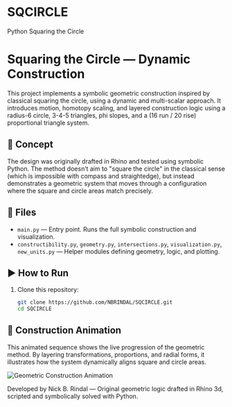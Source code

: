 # SQCIRCLE
Python Squaring the Circle
# Squaring the Circle — Dynamic Construction

This project implements a symbolic geometric construction inspired by classical squaring the circle, using a dynamic and multi-scalar approach. It introduces motion, homotopy scaling, and layered construction logic using a radius-6 circle, 3-4-5 triangles, phi slopes, and a (16 run / 20 rise) proportional triangle system.

## 🧠 Concept

The design was originally drafted in Rhino and tested using symbolic Python. The method doesn’t aim to "square the circle" in the classical sense (which is impossible with compass and straightedge), but instead demonstrates a geometric system that moves through a configuration where the square and circle areas match precisely.

## 📁 Files

- `main.py` — Entry point. Runs the full symbolic construction and visualization.
- `constructibility.py`, `geometry.py`, `intersections.py`, `visualization.py`, `new_units.py` — Helper modules defining geometry, logic, and plotting.

## ▶️ How to Run

1. Clone this repository:
   ```bash
   git clone https://github.com/NBRINDAL/SQCIRCLE.git
   cd SQCIRCLE
## 🔄 Construction Animation

This animated sequence shows the live progression of the geometric method. By layering transformations, proportions, and radial forms, it illustrates how the system dynamically aligns square and circle areas.

![Geometric Construction Animation](geometric_construction_animation.gif)


Developed by Nick B. Rindal — Original geometric logic drafted in Rhino 3d, scripted and symbolically solved with Python.
